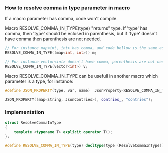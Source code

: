 ### How to resolve comma in type parameter in macro 

If a macro parameter has comma, code won't compile.

Macro RESOLVE_COMMA_IN_TYPE(type) "returns" type.
If 'type' has comma, then 'type' should be eclosed in parenthesis, but if 'type' doesn't have comma then parenthesis are not needed.

```C++
// For instance map<int, int> has comma, and code bellow is the same as: map<int, int> m;
RESOLVE_COMMA_IN_TYPE((map<int, int>)) m;
```

```C++
// For instance vector<int> doesn't have comma, parenthesis are not needed, the same as: vector<int> v;
RESOLVE_COMMA_IN_TYPE(vector<int>) v; 
```

Macro RESOLVE_COMMA_IN_TYPE can be usefull in another macro which parameter is a type, for instance:
```C++
#define JSON_PROPERTY(type, var, name)  JsonProperty<RESOLVE_COMMA_IN_TYPE(type)> var{key(name)}; 

JSON_PROPERTY((map<string, JsonContries>), contries_, "contries");
```


### Implementation
```C++
struct ResolveCommaInType
{
    template <typename T> explicit operator T();
};

#define RESOLVE_COMMA_IN_TYPE(type) decltype(type (ResolveCommaInType()))
```


